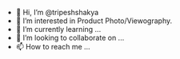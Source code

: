 - 👋 Hi, I’m @tripeshshakya
- 👀 I’m interested in Product Photo/Viewography.
- 🌱 I’m currently learning ...
- 💞️ I’m looking to collaborate on ...
- 📫 How to reach me ...

<!---
tripeshshakya/tripeshshakya is a ✨ special ✨ repository because its `README.md` (this file) appears on your GitHub profile.
You can click the Preview link to take a look at your changes.
--->
